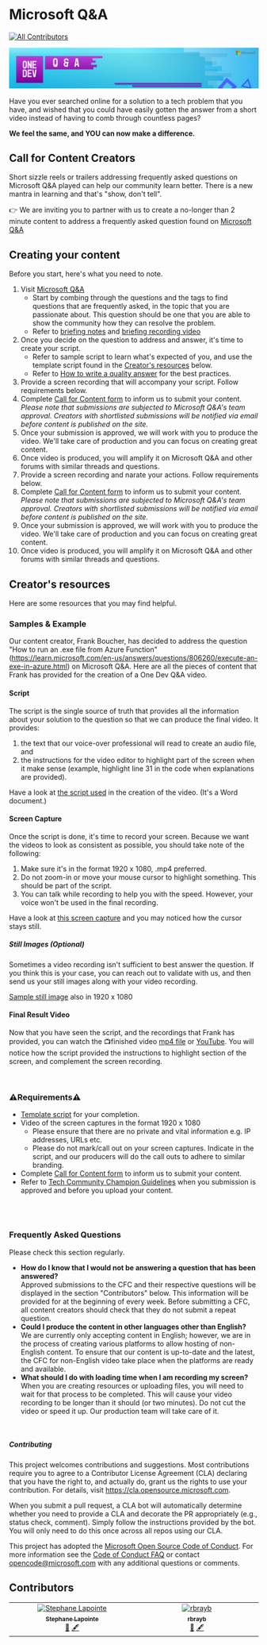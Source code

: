 # Microsoft Q&A
<!-- ALL-CONTRIBUTORS-BADGE:START - Do not remove or modify this section -->
[![All Contributors](https://img.shields.io/badge/all_contributors-2-orange.svg?style=flat-square)](#contributors-)
<!-- ALL-CONTRIBUTORS-BADGE:END -->

![Microsoft Q&A banner](./media/web-banner-header.png)

Have you ever searched online for a solution to a tech problem that you have, and wished that you could have easily gotten the answer from a short video instead of having to comb through countless pages?

<b> We feel the same, and YOU can now make a difference.</b>

## Call for Content Creators 

Short sizzle reels or trailers addressing frequently asked questions on Microsoft Q&A played can help our community learn better. There is a new mantra in learning and that's "show, don't tell". 

👉 We are inviting you to partner with us to create a no-longer than 2 minute content to address a frequently asked question found on [Microsoft Q&A](https://aka.ms/MicrosoftQuestionsandAnswers)

## Creating your content

Before you start, here's what you need to note. 

1.  Visit [Microsoft Q&A](https://aka.ms/MicrosoftQuestionsandAnswers)
    - Start by combing through the questions and the tags to find questions that are frequently asked, in the topic that you are passionate about. This question should be one that you are able to show the community how they can resolve the problem. 
    - Refer to [briefing notes](asset/MicrosoftQnA-Briefing.pptx) and [briefing recording video](https://youtu.be/hpFHnl5epyo)
1. Once you decide on the question to address and answer, it's time to create your script.
    - Refer to sample script to learn what's expected of you, and use the template script found in the [Creator's resources](#creators-resources) below.
    - Refer to [How to write a quality answer](https://learn.microsoft.com/en-us/answers/support/quality-answer?utm_source=github) for the best practices.
1. Provide a screen recording that will accompany your script. Follow requirements below.
1. Complete [Call for Content form](https://forms.office.com/r/RMXR9TbVbe) to inform us to submit your content.  
<i> Please note that submissions are subjected to Microsoft Q&A's team approval. Creators with shortlisted submissions will be notified via email before content is published on the site.</i>
1. Once your submission is approved, we will work with you to produce the video. We'll take care of production and you can focus on creating great content. 
1. Once video is produced, you will amplify it on Microsoft Q&A and other forums with similar threads and questions. 
1. Provide a screen recording and narate your actions. Follow requirements below.
1. Complete [Call for Content form](https://forms.office.com/r/RMXR9TbVbe) to inform us to submit your content.  
<i> Please note that submissions are subjected to Microsoft Q&A's team approval. Creators with shortlisted submissions will be notified via email before content is published on the site.</i>
1. Once your submission is approved, we will work with you to produce the video. We'll take care of production and you can focus on creating great content. 
1. Once video is produced, you will amplify it on Microsoft Q&A and other forums with similar threads and questions. 

## Creator's resources

Here are some resources that you may find helpful.

### Samples & Example
Our content creator, Frank Boucher, has decided to address the question "How to run an .exe file from Azure Function" (https://learn.microsoft.com/en-us/answers/questions/806260/execute-an-exe-in-azure.html) on Microsoft Q&A. 
Here are all the pieces of content that Frank has provided for the creation of a One Dev Q&A video.

#### Script

The script is the single source of truth that provides all the information about your solution to the question so that we can produce the final video. It provides: 
1. the text that our voice-over professional will read to create an audio file, and 
2. the instructions for the video editor to highlight part of the screen when it make sense (example, highlight line 31 in the code when explanations are provided). 

Have a look at [the script used](https://github.com/microsoft/Microsoft-QnA/raw/main/asset/sample/questions-and-answers-sample.docx) in the creation of the video. (It's a Word document.)

#### Screen Capture

Once the script is done, it's time to record your screen. 
Because we want the videos to look as consistent as possible, you should take note of the following:
1. Make sure it's in the format 1920 x 1080, .mp4 preferred. 
2. Do not zoom-in or move your mouse cursor to highlight something. This should be part of the script. 
3. You can talk while recording to help you with the speed. However, your voice won't be used in the final recording. 

Have a look at [this screen capture](https://github.com/microsoft/Microsoft-QnA/raw/main/asset/sample/Screen_only_1080_no-zoom.mp4) and you may noticed how the cursor stays still.

##### Still Images (Optional)
Sometimes a video recording isn't sufficient to best answer the question. If you think this is your case, you can reach out to validate with us, and then send us your still images along with your video recording. 

[Sample still image](asset/sample/sample-azportal-kudupath.png) also in 1920 x 1080

#### Final Result Video

Now that you have seen the script, and the recordings that Frank has provided, you can watch the 📺finished video [mp4 file](./asset/sample/QnA%20-%20Execute%20an%20Exe%20in%20Azure_final.mp4) or [YouTube](https://www.youtube.com/watch?v=I0iheDwm5Ac). You will notice how the script provided the instructions to highlight section of the screen, and complement the screen recording.

</br>

### ⚠️Requirements⚠️

* [Template script](./asset/template/questions-and-answers-template.docx) for your completion.
* Video of the screen captures in the format 1920 x 1080 
    - Please ensure that there are no private and vital information e.g. IP addresses, URLs etc.
    - Please do not mark/call out on your screen captures. Indicate in the script, and our producers will do the call outs to adhere to similar branding. 
* Complete [Call for Content form](https://forms.office.com/r/RMXR9TbVbe) to inform us to submit your content.
* Refer to [Tech Community Champion Guidelines](https://learn.microsoft.com/answers/support/community-champions-program) when you submission is approved and before you upload your content. 

<br></br>

### Frequently Asked Questions 
Please check this section regularly.
* <b> How do I know that I would not be answering a question that has been answered?</b>
<br> Approved submissions to the CFC and their respective questions will be displayed in the section "Contributors" below. This information will be provided for at the beginning of every week. Before submitting a CFC, all content creators should check that they do not submit a repeat question. </br>
* <b> Could I produce the content in other languages other than English? </b>
<br> We are currently only accepting content in English; however, we are in the process of creating various platforms to allow hosting of non-English content. To ensure that our content is up-to-date and the latest, the CFC for non-English video take place when the platforms are ready and available.</br>
* <b> What should I do with loading time when I am recording my screen?</b>
<br> When you are creating resources or uploading files, you will need to wait for that process to be completed. This will cause your video recording to be longer than it should (or two minutes). Do not cut the video or speed it up. Our production team will take care of it. 
</br>

##### Contributing

This project welcomes contributions and suggestions.  Most contributions require you to agree to a Contributor License Agreement (CLA) declaring that you have the right to, and actually do, grant us the rights to use your contribution. For details, visit https://cla.opensource.microsoft.com.

When you submit a pull request, a CLA bot will automatically determine whether you need to provide a CLA and decorate the PR appropriately (e.g., status check, comment). Simply follow the instructions provided by the bot. You will only need to do this once across all repos using our CLA.

This project has adopted the [Microsoft Open Source Code of Conduct](https://opensource.microsoft.com/codeofconduct/).
For more information see the [Code of Conduct FAQ](https://opensource.microsoft.com/codeofconduct/faq/) or contact [opencode@microsoft.com](mailto:opencode@microsoft.com) with any additional questions or comments.


## Contributors

<!-- ALL-CONTRIBUTORS-LIST:START - Do not remove or modify this section -->
<!-- prettier-ignore-start -->
<!-- markdownlint-disable -->
<table>
  <tbody>
    <tr>
      <td align="center" valign="top" width="14.28%"><a href="http://www.codeisahighway.com"><img src="https://avatars.githubusercontent.com/u/1054412?v=4?s=100" width="100px;" alt="Stephane Lapointe"/><br /><sub><b>Stephane Lapointe</b></sub></a><br /><a href="#question-slapointe" title="Answering Questions">💬</a> <a href="#content-slapointe" title="Content">🖋</a></td>
      <td align="center" valign="top" width="14.28%"><a href="https://medium.com/the-new-control-plane"><img src="https://avatars.githubusercontent.com/u/5341999?v=4?s=100" width="100px;" alt="rbrayb"/><br /><sub><b>rbrayb</b></sub></a><br /><a href="#question-rbrayb" title="Answering Questions">💬</a> <a href="#content-rbrayb" title="Content">🖋</a></td>
    </tr>
  </tbody>
</table>

<!-- markdownlint-restore -->
<!-- prettier-ignore-end -->

<!-- ALL-CONTRIBUTORS-LIST:END -->
<!-- prettier-ignore-start -->
<!-- markdownlint-disable -->

<!-- markdownlint-restore -->
<!-- prettier-ignore-end -->

<!-- ALL-CONTRIBUTORS-LIST:END -->
